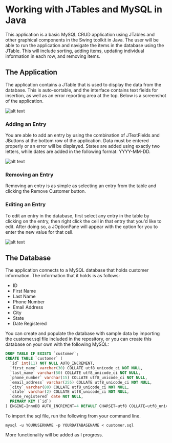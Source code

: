 Working with JTables and MySQL in Java
======================================

This application is a basic MySQL CRUD application using JTables and other graphical components in the Swing toolkit in Java. The user will be able to run the application and navigate the items in the database using the JTable. This will include sorting, adding items, updating individual information in each row, and removing items.

The Application
---------------

The application contains a JTable that is used to display the data from the database. This is auto-sortable, and the interface contains text fields for insertion, as well as an error reporting area at the top. Below is a screenshot of the application.

![alt text][layout]

### Adding an Entry

You are able to add an entry by using the combination of JTextFields and JButtons at the bottom row of the application. Data must be entered properly or an error will be displayed. States are added using exactly two letters, while dates are added in the following format: YYYY-MM-DD.

![alt text][adding]

### Removing an Entry

Removing an entry is as simple as selecting an entry from the table and clicking the Remove Customer button.

### Editing an Entry

To edit an entry in the database, first select any entry in the table by clicking on the entry, then right click the cell in that entry that you'd like to edit. After doing so, a JOptionPane will appear with the option for you to enter the new value for that cell.

![alt text][editing]

The Database
------------

The application connects to a MySQL database that holds customer information. The information that it holds is as follows:
- ID
- First Name
- Last Name
- Phone Number
- Email Address
- City
- State
- Date Registered

You can create and populate the database with sample data by importing the customer.sql file included in the repository, or you can create this database on your own with the following MySQL:
```SQL
DROP TABLE IF EXISTS `customer`;
CREATE TABLE `customer` (
  `id` int(11) NOT NULL AUTO_INCREMENT,
  `first_name` varchar(30) COLLATE utf8_unicode_ci NOT NULL,
  `last_name` varchar(50) COLLATE utf8_unicode_ci NOT NULL,
  `phone_number` varchar(15) COLLATE utf8_unicode_ci NOT NULL,
  `email_address` varchar(255) COLLATE utf8_unicode_ci NOT NULL,
  `city` varchar(80) COLLATE utf8_unicode_ci NOT NULL,
  `state` varchar(2) COLLATE utf8_unicode_ci NOT NULL,
  `date_registered` date NOT NULL,
  PRIMARY KEY (`id`)
) ENGINE=InnoDB AUTO_INCREMENT=4 DEFAULT CHARSET=utf8 COLLATE=utf8_unicode_ci;
```

To import the sql file, run the following from your command line.
```
mysql -u YOURUSERNAME -p YOURDATABASENAME < customer.sql
```
More functionality will be added as I progress.

[layout]: https://github.com/caseyscarborough/jtables-crud/raw/master/img/1.png "The application's basic layout."
[adding]: https://github.com/caseyscarborough/jtables-crud/raw/master/img/2.png "Recommended format for adding data."
[editing]: https://github.com/caseyscarborough/jtables-crud/raw/master/img/3.png "JOptionPane for data editing."
